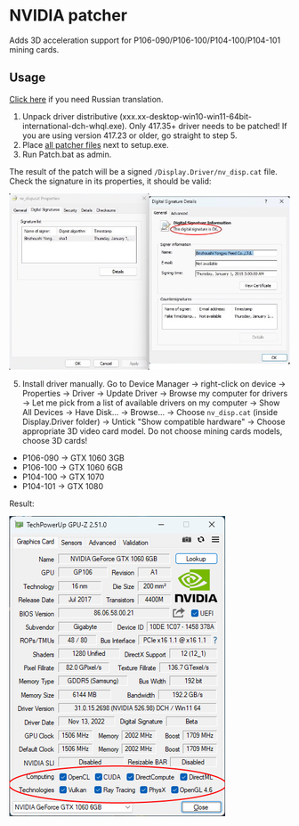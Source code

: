 # NVIDIA patcher

Adds 3D acceleration support for P106-090/P106-100/P104-100/P104-101 mining cards.

## Usage
[Click here](https://mysku.club/blog/taobao/70663.html) if you need Russian translation.

1. Unpack driver distributive (xxx.xx-desktop-win10-win11-64bit-international-dch-whql.exe). Only 417.35+ driver needs to be patched! If you are using version 417.23 or older, go straight to step 5.
2. Place [all patcher files](https://github.com/dartraiden/NVIDIA-patcher/archive/refs/heads/master.zip) next to setup.exe.
3. Run Patch.bat as admin.

The result of the patch will be a signed `/Display.Driver/nv_disp.cat` file. Check the signature in its properties, it should be valid:

![Valid signature](/docs/signature.jpg)

5. Install driver manually. Go to Device Manager → right-click on device → Properties → Driver → Update Driver → Browse my computer for drivers → Let me pick from a list of available drivers on my computer → Show All Devices → Have Disk... → Browse... → Choose `nv_disp.cat` (inside Display.Driver folder)  → Untick "Show compatible hardware" → Choose appropriate 3D video card model. Do not choose mining cards models, choose 3D cards!
* P106-090 → GTX 1060 3GB
* P106-100 → GTX 1060 6GB
* P104-100 → GTX 1070
* P104-101 → GTX 1080

Result:

![Screenshot of GPU-Z window](/docs/gpu-z.png)

